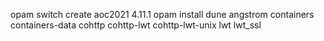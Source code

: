 opam switch create aoc2021 4.11.1
opam install dune angstrom containers containers-data cohttp cohttp-lwt cohttp-lwt-unix lwt lwt_ssl
